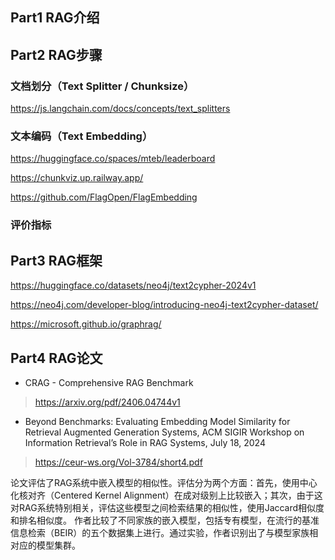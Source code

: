 <!-- 自然语言处理NLP -->
<!--  -->
<!-- 2024-11-11 -->
<!-- <a target="_blank" href="https://www.zhihu.com/people/ashui233/">阿水</a>, <a target="_blank" href="https://www.zhihu.com/people/wang-he-13-93">鱼遇雨欲语与余</a>-->
<!--  -->

## Part1 RAG介绍

## Part2 RAG步骤

### 文档划分（Text Splitter / Chunksize）

https://js.langchain.com/docs/concepts/text_splitters

### 文本编码（Text Embedding）

https://huggingface.co/spaces/mteb/leaderboard

https://chunkviz.up.railway.app/

https://github.com/FlagOpen/FlagEmbedding

### 评价指标



## Part3 RAG框架


https://huggingface.co/datasets/neo4j/text2cypher-2024v1

https://neo4j.com/developer-blog/introducing-neo4j-text2cypher-dataset/

https://microsoft.github.io/graphrag/

## Part4 RAG论文

- CRAG - Comprehensive RAG Benchmark

> https://arxiv.org/pdf/2406.04744v1

- Beyond Benchmarks: Evaluating Embedding Model Similarity for Retrieval Augmented Generation Systems, ACM SIGIR Workshop on Information Retrieval’s Role in RAG Systems, July 18, 2024

> https://ceur-ws.org/Vol-3784/short4.pdf

论文评估了RAG系统中嵌入模型的相似性。评估分为两个方面：首先，使用中心化核对齐（Centered Kernel Alignment）在成对级别上比较嵌入；其次，由于这对RAG系统特别相关，评估这些模型之间检索结果的相似性，使用Jaccard相似度和排名相似度。 作者比较了不同家族的嵌入模型，包括专有模型，在流行的基准信息检索（BEIR）的五个数据集上进行。通过实验，作者识别出了与模型家族相对应的模型集群。
